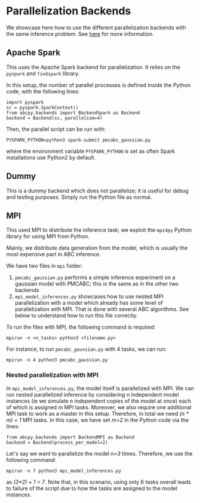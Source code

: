 # Parallelization Backends  
We showcase here how to use the different parallelization backends with the same inference problem. See [here](https://abcpy.readthedocs.io/en/latest/parallelization.html#) for more information.

## Apache Spark

This uses the Apache Spark backend for parallelization. It relies on the `pyspark` and `findspark` library. 

In this setup, the number of parallel processes is defined inside the Python code, with the following lines:

    import pyspark
    sc = pyspark.SparkContext()
    from abcpy.backends import BackendSpark as Backend
    backend = Backend(sc, parallelism=4)

Then, the parallel script can be run with: 

    PYSPARK_PYTHON=python3 spark-submit pmcabc_gaussian.py 

where the environment variable `PYSPARK_PYTHON` is set as often Spark installations use Python2 by default.    


## Dummy

This is a dummy backend which does not parallelize; it is useful for debug and testing purposes. Simply run the Python file as normal.

## MPI

This used MPI to distribute the inference task; we exploit the `mpi4py` Python library for using MPI from Python.

Mainly, we distribute data generation from the model, which is usually the most expensive part in ABC inference. 

We have two files in `mpi` folder:
1. `pmcabc_gaussian.py` performs a simple inference experiment on a gaussian model with PMCABC; this is the same as in the other two backends
2. `mpi_model_inferences.py` showcases how to use nested MPI parallelization with a model which already has some level of parallelization with MPI. That is done with several ABC algorithms. See below to understand how to run this file correctly.

To run the files with MPI, the following command is required:

    mpirun -n <n_tasks> python3 <filename.py>

For instance, to run `pmcabc_gaussian.py` with 4 tasks, we can run: 

    mpirun -n 4 python3 pmcabc_gaussian.py

### Nested parallelization with MPI

In `mpi_model_inferences.py`, the model itself is parallelized with MPI. We can run nested parallelized inference by considering _n_ independent model instances (ie we simulate _n_ independent copies of the model at once) each of which is assigned _m_ MPI tasks. Moreover, we also require one additional MPI task to work as a master in this setup. Therefore, in total we need _(n * m) + 1_ MPI tasks. In this case, we have set _m=2_ in the Python code via the lines: 

```
from abcpy.backends import BackendMPI as Backend
backend = Backend(process_per_model=2)
```

Let's say we want to parallelize the model _n=3_ times. Therefore, we use the following command:

    mpirun -n 7 python3 mpi_model_inferences.py

as _(3*2) + 1 = 7_. Note that, in this scenario, using only 6 tasks overall leads to failure of the script due to how the tasks are assigned to the model instances.  

